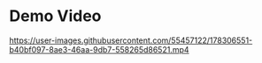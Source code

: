 # Demo Video





https://user-images.githubusercontent.com/55457122/178306551-b40bf097-8ae3-46aa-9db7-558265d86521.mp4


